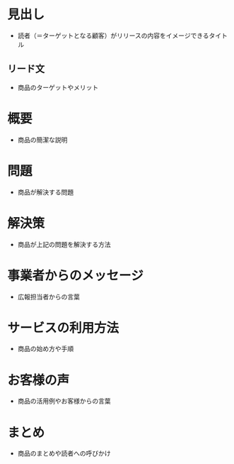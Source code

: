 # 見出し
- 読者（＝ターゲットとなる顧客）がリリースの内容をイメージできるタイトル

## リード文
- 商品のターゲットやメリット

# 概要
- 商品の簡潔な説明

# 問題
- 商品が解決する問題

# 解決策
- 商品が上記の問題を解決する方法

# 事業者からのメッセージ
- 広報担当者からの言葉

# サービスの利用方法
- 商品の始め方や手順

# お客様の声
- 商品の活用例やお客様からの言葉

# まとめ
- 商品のまとめや読者への呼びかけ
